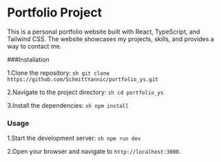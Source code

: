 # Portfolio Project

This is a personal portfolio website built with React, TypeScript, and Tailwind CSS. The website showcases my projects, skills, and provides a way to contact me.

###Installation

1.Clone the repository:
    ```sh
    git clone https://github.com/SchmittYannic/portfolio_ys.git
    ```

2.Navigate to the project directory:
    ```sh
    cd portfolio_ys
    ```

3.Install the dependencies:
    ```sh
    npm install
    ```

### Usage

1.Start the development server:
    ```sh
    npm run dev
    ```

2.Open your browser and navigate to `http://localhost:3000`.
